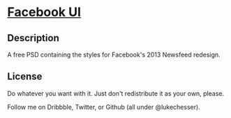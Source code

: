 # [Facebook UI](https://github.io/)

## Description

A free PSD containing the styles for Facebook's 2013 Newsfeed redesign.

## License

Do whatever you want with it. Just don't redistribute it as your own, please.

Follow me on Dribbble, Twitter, or Github (all under @lukechesser).
